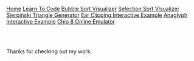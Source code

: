 [Home](/)
[Learn To Code](/Learn-to-Code/)
[Bubble Sort Visualizer](/BubbleSort/)
[Selection Sort Visualizer](/SelectionSort/)
[Sierpiński Triangle Generator](/Triforce/)
[Ear Clipping Interactive Example](/EarClipping/)
[Anaglyph Interactive Example](/Anaglyph/)
[Chip 8 Online Emulator](/Chip8-Online/)

<br><br>

Thanks for checking out my work.
